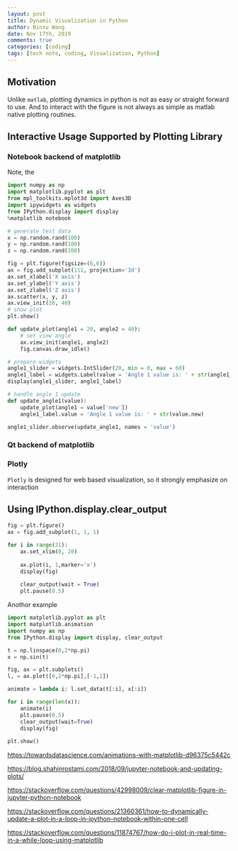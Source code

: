```yaml
---
layout: post
title: Dynamic Visualization in Python
author: Binxu Wang
date: Nov 17th, 2019
comments: true
categories: [coding]
tags: [tech note, coding, Visualization, Python]
---
```


## Motivation

Unlike `matlab`, plotting dynamics in python is not as easy or straight forward to use. And to interact with the figure is not always as simple as matlab native plotting routines. 



## Interactive Usage Supported by Plotting Library

### Notebook backend of matplotlib

Note, the 

```python
import numpy as np
import matplotlib.pyplot as plt
from mpl_toolkits.mplot3d import Axes3D
import ipywidgets as widgets
from IPython.display import display
%matplotlib notebook

# generate test data
x = np.random.rand(100)
y = np.random.rand(100)
z = np.random.rand(100)

fig = plt.figure(figsize=(6,6))
ax = fig.add_subplot(111, projection='3d')
ax.set_xlabel('X axis')
ax.set_ylabel('Y axis')
ax.set_zlabel('Z axis')
ax.scatter(x, y, z)
ax.view_init(20, 40)
# show plot
plt.show()

def update_plot(angle1 = 20, angle2 = 40):
    # set view angle
    ax.view_init(angle1, angle2)
    fig.canvas.draw_idle()

# prepare widgets
angle1_slider = widgets.IntSlider(20, min = 0, max = 60)
angle1_label = widgets.Label(value = 'Angle 1 value is: ' + str(angle1_slider.value))
display(angle1_slider, angle1_label)

# handle angle 1 update
def update_angle1(value):
    update_plot(angle1 = value['new'])
    angle1_label.value = 'Angle 1 value is: ' + str(value.new)

angle1_slider.observe(update_angle1, names = 'value')
```



### Qt backend of matplotlib



### Plotly

`Plotly` is designed for web based visualization, so it strongly emphasize on interaction 





## Using IPython.display.clear_output

```python
fig = plt.figure()
ax = fig.add_subplot(1, 1, 1) 

for i in range(21):
    ax.set_xlim(0, 20)
    
    ax.plot(i, 1,marker='x')
    display(fig)
    
    clear_output(wait = True)
    plt.pause(0.5)
```

Anothor example

```python
import matplotlib.pyplot as plt
import matplotlib.animation
import numpy as np
from IPython.display import display, clear_output

t = np.linspace(0,2*np.pi)
x = np.sin(t)

fig, ax = plt.subplots()
l, = ax.plot([0,2*np.pi],[-1,1])

animate = lambda i: l.set_data(t[:i], x[:i])

for i in range(len(x)):
    animate(i)
    plt.pause(0.5)
    clear_output(wait=True)
    display(fig)
    
plt.show()
```



https://towardsdatascience.com/animations-with-matplotlib-d96375c5442c



https://blog.shahinrostami.com/2018/09/jupyter-notebook-and-updating-plots/ 

https://stackoverflow.com/questions/42998009/clear-matplotlib-figure-in-jupyter-python-notebook 

 https://stackoverflow.com/questions/21360361/how-to-dynamically-update-a-plot-in-a-loop-in-ipython-notebook-within-one-cell 

https://stackoverflow.com/questions/11874767/how-do-i-plot-in-real-time-in-a-while-loop-using-matplotlib